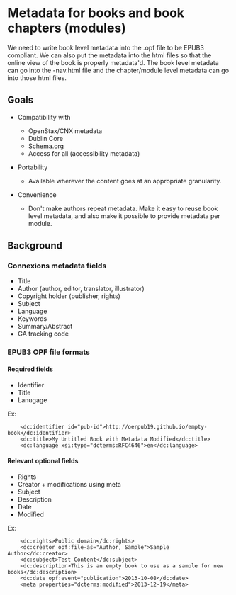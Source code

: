 # Metadata for books and book chapters (modules)

We need to write book level metadata into the .opf file to be EPUB3 compliant. We can also put the metadata into the html
files so that the online view of the book is properly metadata'd. The book level metadata can go into the -nav.html file
and the chapter/module level metadata can go into those html files.

## Goals

* Compatibility with 
  * OpenStax/CNX metadata
  * Dublin Core
  * Schema.org
  * Access for all (accessibility metadata)
  
* Portability 
  * Available wherever the content goes at an appropriate granularity.
  
* Convenience
  * Don't make authors repeat metadata. Make it easy to reuse book level metadata, and also make it possible to provide
  metadata per module.

## Background

### Connexions metadata fields

* Title
* Author (author, editor, translator, illustrator)
* Copyright holder (publisher, rights)
* Subject
* Language
* Keywords
* Summary/Abstract
* GA tracking code

### EPUB3 OPF file formats

#### Required fields
* Identifier
* Title
* Lanugage

Ex:
```
    <dc:identifier id="pub-id">http://oerpub19.github.io/empty-book</dc:identifier>
    <dc:title>My Untitled Book with Metadata Modified</dc:title>
    <dc:language xsi:type="dcterms:RFC4646">en</dc:language>
```

#### Relevant optional fields
* Rights
* Creator + modifications using meta
* Subject
* Description
* Date
* Modified

Ex:
```
    <dc:rights>Public domain</dc:rights>
    <dc:creator opf:file-as="Author, Sample">Sample Author</dc:creator>
    <dc:subject>Test Content</dc:subject>
    <dc:description>This is an empty book to use as a sample for new books</dc:description>
    <dc:date opf:event="publication">2013-10-08</dc:date>
    <meta properties="dcterms:modified">2013-12-19</meta>
```
    
